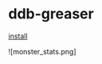 # ddb-greaser

[install](https://github.com/tbbstny/ddb-greaser/raw/main/ddb-greaser.user.js)

![monster_stats.png]
